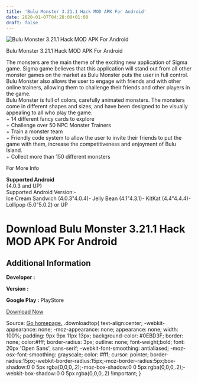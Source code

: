 ```yaml
---
title: 'Bulu Monster 3.21.1 Hack MOD APK For Android'
date: 2020-01-07T04:28:00+01:00
draft: false
---
```


![Bulu Monster 3.21.1 Hack MOD APK For Android](https://i2.wp.com/apkhome.net/wp-content/uploads/2017/05/Bulu-Monster-3.21.1.png "Bulu Monster 3.21.1 Hack MOD APK For Android")

  

Bulu Monster 3.21.1 Hack MOD APK For Android

The monsters are the main theme of the exciting new application of Sigma game. Sigma game believes that this application will stand out from all other monster games on the market as Bulu Monster puts the user in full control. Bulu Monster also allows the user to engage with friends and with other online trainers, allowing them to challenge their friends and other players in the game.  
Bulu Monster is full of colors, carefully animated monsters. The monsters come in different shapes and sizes, and have been designed to be visually appealing to all who play the game.  
\+ 14 different fancy cards to explore  
\+ Challenge over 50 NPC Monster Trainers  
\+ Train a monster team  
\+ Friendly code system to allow the user to invite their friends to put the game with them, increase the competitiveness and enjoyment of Bulu Island.  
\+ Collect more than 150 different monsters

For More Info

**Supported Android**  
{4.0.3 and UP}  
Supported Android Version:-  
Ice Cream Sandwich (4.0.3"4.0.4)- Jelly Bean (4.1"4.3.1)- KitKat (4.4"4.4.4)- Lollipop (5.0"5.0.2) or UP

Download Bulu Monster 3.21.1 Hack MOD APK For Android
=====================================================

Additional Information
----------------------

**Developer :**

**Version :**

**Google Play :** PlayStore

  

[Download Now](https://store4app.co/post/bulu-monster-3-21-1-hack-mod-apk-for-android_1573671900)

  
Source: [Go homepage.](https://store4app.co/post/bulu-monster-3-21-1-hack-mod-apk-for-android_1573671900) .downloadtop{ text-align:center; -webkit-appearance: none; -moz-appearance: none; appearance: none; width: 100%; padding: 9px 9px 11px 13px; background-color: #0EBD3F; border: none; color:#fff; border-radius: 3px; outline: none; font-weight;bold; font: 20px 'Open Sans', sans-serif; -webkit-font-smoothing: antialiased; -moz-osx-font-smoothing: grayscale; color: #fff; cursor: pointer; border-radius:15px;-webkit-border-radius:15px;-moz-border-radius:5px;box-shadow:0 0 5px rgba(0,0,0,.2);-moz-box-shadow:0 0 5px rgba(0,0,0,.2);-webkit-box-shadow:0 0 5px rgba(0,0,0,.2) !important; }